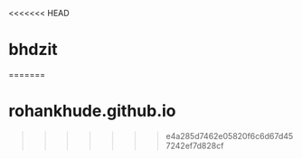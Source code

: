 <<<<<<< HEAD
# bhdzit
=======
# rohankhude.github.io
>>>>>>> e4a285d7462e05820f6c6d67d457242ef7d828cf

